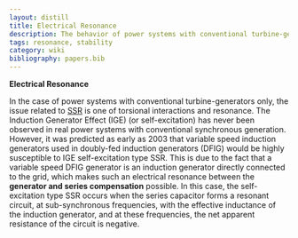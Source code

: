 ```yaml
---
layout: distill
title: Electrical Resonance
description: The behavior of power systems with conventional turbine-generators and variable speed induction generators.
tags: resonance, stability
category: wiki
bibliography: papers.bib
---
```


**Electrical Resonance** <d-cite key="hatziargyriou2021stability"></d-cite>

In the case of power systems with conventional turbine-generators only, the issue related to [SSR](/wiki/subsynchronous-resonance) is one of torsional interactions and resonance.
The Induction Generator Effect (IGE) (or self-excitation) has never been observed in real power systems with conventional synchronous generation.
However, it was predicted as early as 2003 that variable speed induction generators used in doubly-fed induction generators (DFIG) would be highly susceptible to IGE self-excitation type SSR.
This is due to the fact that a variable speed DFIG generator is an induction generator directly connected to the grid, which makes such an electrical resonance between the **generator and series compensation** possible.
In this case, the self-excitation type SSR occurs when the series capacitor forms a resonant circuit, at sub-synchronous frequencies, with the effective inductance of the induction generator, and at these frequencies, the net apparent resistance of the circuit is negative.
